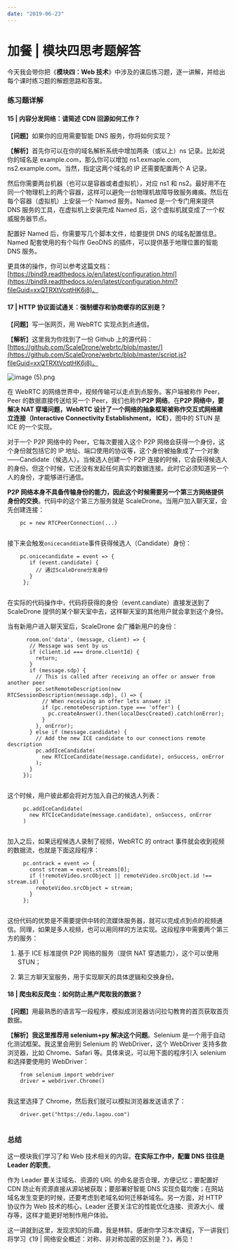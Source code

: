 ```yaml
---
date: "2019-06-23"
---  
```

      
# 加餐 | 模块四思考题解答
今天我会带你把《**模块四：Web 技术**》中涉及的课后练习题，逐一讲解，并给出每个课时练习题的解题思路和答案。

### 练习题详解

#### 15 | 内容分发网络：请简述 CDN 回源如何工作？

【**问题**】如果你的应用需要智能 DNS 服务，你将如何实现？

【**解析**】首先你可以在你的域名解析系统中增加两条（或以上）ns 记录。比如说你的域名是 example.com，那么你可以增加 ns1.exmaple.com, ns2.example.com。当然，指定这两个域名的 IP 还需要配置两个 A 记录。

然后你需要两台机器（也可以是容器或者虚拟机），对应 ns1 和 ns2。最好用不在同一个物理机上的两个容器，这样可以避免一台物理机故障导致服务瘫痪。然后在每个容器（虚拟机）上安装一个 Named 服务。Named 是一个专门用来提供 DNS 服务的工具，在虚拟机上安装完成 Named 后，这个虚拟机就变成了一个权威服务器节点。

配置好 Named 后，你需要写几个脚本文件，给要提供 DNS 的域名配置信息。Named 配套使用的有个叫作 GeoDNS 的插件，可以提供基于地理位置的智能 DNS 服务。

更具体的操作，你可以参考这篇文档：[https://bind9.readthedocs.io/en/latest/configuration.html](https://bind9.readthedocs.io/en/latest/configuration.html?fileGuid=xxQTRXtVcqtHK6j8)。

#### 17 | HTTP 协议面试通关：强制缓存和协商缓存的区别是？

【**问题**】写一张网页，用 WebRTC 实现点到点通信。

【**解析**】这里我为你找到了一份 Github 上的源代码：[https://github.com/ScaleDrone/webrtc/blob/master/](https://github.com/ScaleDrone/webrtc/blob/master/script.js?fileGuid=xxQTRXtVcqtHK6j8)。

![image (5).png](/images/计算机网络通关29讲/05.模块四Web技术/iimage6M014352Cgp9HWC4nISASrfFAAEwZ4EyOXU323.png)

在 WebRTC 的网络世界中，视频传输可以走点到点服务。客户端被称作 Peer，Peer 的数据直接传送给另一个 Peer，我们也称作**P2P 网络**。在**P2P 网络中，要解决 NAT 穿墙问题，WebRTC 设计了一个网络的抽象框架被称作交互式网络建立连接（Interactive Connectivity Establishment， ICE）**，图中的 STUN 是 ICE 的一个实现。

对于一个 P2P 网络中的 Peer，它每次要接入这个 P2P 网络会获得一个身份，这个身份就包括它的 IP 地址、端口使用的协议等，这个身份被抽象成了一个对象——Candidate（候选人）。当候选人创建一个 P2P 连接的时候，它会获得候选人的身份。但这个时候，它还没有发起任何真实的数据连接。此时它必须知道另一个人的身份，才能够进行通信。

**P2P 网络本身不具备传输身份的能力，因此这个时候需要另一个第三方网络提供身份的交换**。代码中的这个第三方服务就是 ScaleDrone。当用户加入聊天室，会先创建连接：

```
    pc = new RTCPeerConnection(...)
    

```

接下来会触发`onicecanddiate`事件获得候选人（Candidate）身份：

```
    pc.onicecandidate = event => {
       if (event.candidate) {
         // 通过ScaleDrone分发身份
       }
     };
    

```

在实际的代码操作中，代码将获得的身份（event.candiate）直接发送到了 ScaleDrone 提供的某个聊天室中去，这样聊天室的其他用户就会拿到这个身份。

当有新用户进入聊天室后，ScaleDrone 会广播新用户的身份：

```
      room.on('data', (message, client) => {
       // Message was sent by us
       if (client.id === drone.clientId) {
         return;
       }
       if (message.sdp) {
         // This is called after receiving an offer or answer from another peer
         pc.setRemoteDescription(new RTCSessionDescription(message.sdp), () => {
           // When receiving an offer lets answer it
           if (pc.remoteDescription.type === 'offer') {
             pc.createAnswer().then(localDescCreated).catch(onError);
           }
         }, onError);
       } else if (message.candidate) {
         // Add the new ICE candidate to our connections remote description
         pc.addIceCandidate(
           new RTCIceCandidate(message.candidate), onSuccess, onError
         );
       }
     });
    

```

这个时候，用户彼此都会将对方加入自己的候选人列表：

```
     pc.addIceCandidate(
       new RTCIceCandidate(message.candidate), onSuccess, onError
     )
    

```

加入之后，如果远程候选人录制了视频，WebRTC 的 ontract 事件就会收到视频的数据流，也就是下面这段程序：

```
     pc.ontrack = event => {
       const stream = event.streams[0];
       if (!remoteVideo.srcObject || remoteVideo.srcObject.id !== stream.id) {
         remoteVideo.srcObject = stream;
       }
     };
    

```

这份代码的优势是不需要提供中转的流媒体服务器，就可以完成点到点的视频通信。同理，如果是多人视频，也可以用同样的方法实现。这段程序中需要两个第三方的服务：

1.  基于 ICE 标准提供 P2P 网络的服务（提供 NAT 穿透能力），这个可以使用 STUN；

2.  第三方聊天室服务，用于实现聊天的具体逻辑和交换身份。

#### 18 | 爬虫和反爬虫：如何防止黑产爬取我的数据？

【**问题**】用最熟悉的语言写一段程序，模拟成浏览器访问拉勾教育的首页获取首页数据。

【**解析**】**我这里推荐用 selenium+py 解决这个问题**。Selenium 是一个用于自动化测试框架。我这里会用到 Selenium 的 WebDriver，这个 WebDriver 支持多款浏览器，比如 Chrome、Safari 等。具体来说，可以用下面的程序引入 selenium 和选择要使用的 WebDriver：

```
    from selenium import webdriver
    driver = webdriver.Chrome()
    

```

我这里选择了 Chrome，然后我们就可以模拟浏览器发送请求了：

```
    driver.get("https://edu.lagou.com")
    

```

### 总结

这一模块我们学习了和 Web 技术相关的内容。**在实际工作中，配置 DNS 往往是 Leader 的职责**。

作为 Leader 要关注域名、资源的 URL 的命名是否合理，方便记忆；要配置好 CDN 防止有资源直接从源站被获取；要部署好智能 DNS 实现负载均衡；在网站域名发生变更的时候，还要考虑到老域名如何迁移新域名。另一方面，对 HTTP 协议作为 Web 技术的核心，Leader 还要关注它的性能优化连接、资源大小、缓存等，这样才能更好地制作用户体验。

这一讲就到这里，发现求知的乐趣，我是林䭽。感谢你学习本次课程，下一讲我们将学习《19 | 网络安全概述：对称、非对称加密的区别是？》，再见！